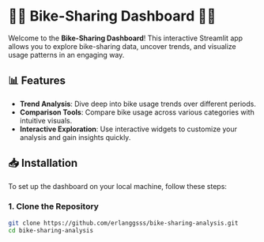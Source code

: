 # 🚴‍♂️ Bike-Sharing Dashboard 🚴‍♀️

Welcome to the **Bike-Sharing Dashboard**! This interactive Streamlit app allows you to explore bike-sharing data, uncover trends, and visualize usage patterns in an engaging way.

## 📊 Features

- **Trend Analysis**: Dive deep into bike usage trends over different periods.
- **Comparison Tools**: Compare bike usage across various categories with intuitive visuals.
- **Interactive Exploration**: Use interactive widgets to customize your analysis and gain insights quickly.

## 📥 Installation

To set up the dashboard on your local machine, follow these steps:

### 1. Clone the Repository
```bash
git clone https://github.com/erlanggsss/bike-sharing-analysis.git
cd bike-sharing-analysis
